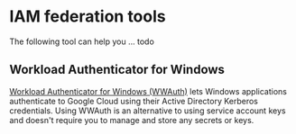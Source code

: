 # IAM federation tools

The following tool can help you ... todo

## Workload Authenticator for Windows

[Workload Authenticator for Windows (WWAuth)](wwauth.md) lets Windows applications authenticate to Google Cloud using their 
Active Directory Kerberos credentials. Using WWAuth is an alternative to using service account keys
and doesn't require you to manage and store any secrets or keys.